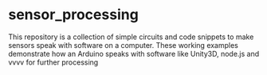 # sensor_processing
This repository is a collection of simple circuits and code snippets to make sensors speak with software on a computer.
These working examples demonstrate how an Arduino speaks with software like Unity3D, node.js and vvvv for further processing
